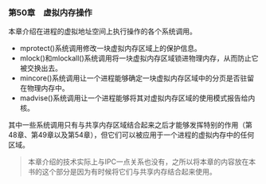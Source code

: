 ### 第50章　虚拟内存操作

本章介绍在进程的虚拟地址空间上执行操作的各个系统调用。

+ mprotect()系统调用修改一块虚拟内存区域上的保护信息。
+ mlock()和mlockall()系统调用将一块虚拟内存区域锁进物理内存，从而防止它被交换出去。
+ mincore()系统调用让一个进程能够确定一块虚拟内存区域中的分页是否驻留在物理内存中。
+ madvise()系统调用让一个进程能够将其对虚拟内存区域的使用模式报告给内核。

其中一些系统调用只有与共享内存区域结合起来之后才能够发挥特别的作用（第48章、第49章以及第54章），但它们可以被应用于一个进程的虚拟内存中的任何区域。

> 本章介绍的技术实际上与IPC一点关系也没有，之所以将本章的内容放在本书的这个部分是因为有时候将它们与共享内存结合起来使用。

